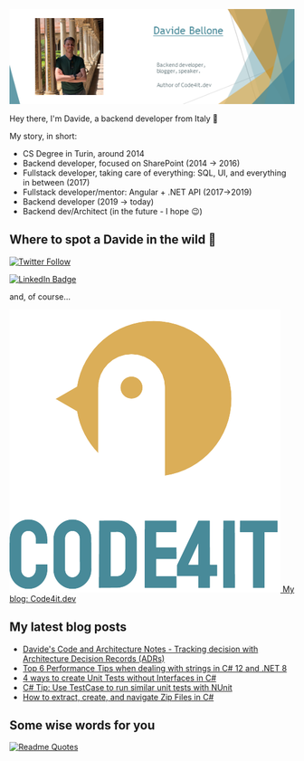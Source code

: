 ![Profile banner](./DavideBellone.png)

Hey there, I'm Davide, a backend developer from Italy 🤏 

My story, in short:

* CS Degree in Turin, around 2014
* Backend developer, focused on SharePoint (2014 -> 2016)
* Fullstack developer, taking care of everything: SQL, UI, and everything in between (2017)
* Fullstack developer/mentor: Angular + .NET API (2017->2019)
* Backend developer (2019 -> today)
* Backend dev/Architect (in the future - I hope 😉)

## Where to spot a Davide in the wild 🦏

[![Twitter Follow](https://img.shields.io/twitter/follow/BelloneDavide?label=Let%27s%20get%20in%20touch%20on%20Twitter&style=social)](https://twitter.com/BelloneDavide)

[![LinkedIn Badge](https://img.shields.io/badge/LinkedIn-Profile-informational?style=social&logo=linkedin)](https://www.linkedin.com/in/bellonedavide/)

and, of course...

[![Personal blog](./logo_small.png) My blog: Code4it.dev](https://www.code4it.dev/)


## My latest blog posts

<!-- BLOG-POST-LIST:START -->
- [Davide&#39;s Code and Architecture Notes - Tracking decision with Architecture Decision Records &lpar;ADRs&rpar;](https://www.code4it.dev/architecture-notes/architecture-decision-records/)
- [Top 6 Performance Tips when dealing with strings in C# 12 and .NET 8](https://www.code4it.dev/blog/top-6-string-performance-tips/)
- [4 ways to create Unit Tests without Interfaces in C#](https://www.code4it.dev/blog/unit-tests-without-interfaces/)
- [C# Tip: Use TestCase to run similar unit tests with NUnit](https://www.code4it.dev/csharptips/nunit-testcase/)
- [How to extract, create, and navigate Zip Files in C#](https://www.code4it.dev/blog/working-with-zip-files/)
<!-- BLOG-POST-LIST:END -->



## Some wise words for you

[![Readme Quotes](https://quotes-github-readme.vercel.app/api?type=horizontal&theme=light)](https://github.com/piyushsuthar/github-readme-quotes)

